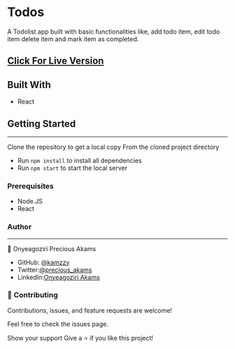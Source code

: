 # Todos
A Todolist app built with basic functionalities like, add todo item, edit todo item delete item and mark item as completed.


## [Click For Live Version](https://kamzzy-todoapp-react.netlify.app/) 

## Built With
* React

## Getting Started
***
Clone the repository to get a local copy
From the cloned project directory
* Run `npm install` to install all dependencies
* Run `npm start` to start the local server

### Prerequisites
* Node.JS
* React

### Author
***
👤 Onyeagoziri Precious Akams

* GitHub: [@kamzzy](https://github.com/kamzzy)
* Twitter:[@precious_akams](https://twitter.com/precious_akams)
* LinkedIn:[Onyeagoziri Akams](https://www.linkedin.com/in/onyeagoziri-akams/)

### 🤝 Contributing
Contributions, issues, and feature requests are welcome!

Feel free to check the issues page.

Show your support
Give a ⭐️ if you like this project!
